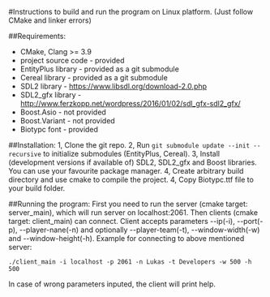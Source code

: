 #Instructions to build and run the program on Linux platform.
(Just follow CMake and linker errors)

##Requirements:
* CMake, Clang >= 3.9
* project source code - provided 
* EntityPlus library - provided as a git submodule
* Cereal library - provided as a git submodule
* SDL2 library - https://www.libsdl.org/download-2.0.php
* SDL2_gfx library - http://www.ferzkopp.net/wordpress/2016/01/02/sdl_gfx-sdl2_gfx/
* Boost.Asio - not provided
* Boost.Variant - not provided
* Biotypc font - provided

##Installation:
1, Clone the git repo.
2, Run `git submodule update --init --recursive` to initialize submodules (EntityPlus, Cereal).
3, Install (development versions if available of) SDL2, SDL2_gfx and Boost libraries. You can use your favourite package manager.
4, Create arbitrary build directory and use cmake to compile the project.
4, Copy Biotypc.ttf file to your build folder.

##Running the program:
First you need to run the server (cmake target: server_main), which will run server on localhost:2061.
Then clients (cmake target: client_main) can connect. Client accepts parameters --ip(-i), --port(-p), --player-nane(-n) and optionally --player-team(-t), --window-width(-w) and --window-height(-h).
Example for connecting to above mentioned server:
```
./client_main -i localhost -p 2061 -n Lukas -t Developers -w 500 -h 500
```
In case of wrong parameters inputed, the client will print help.
